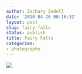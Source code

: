 ```yaml
---
author: Zachary Zadell 
date: '2010-04-26 00:16:32'
layout: post
slug: fairy-falls
status: publish
title: Fairy Falls
categories:
- photography
---
```

<a href="http://www.flickr.com/photos/zacharyz/4553153855/"><img class="center" src="http://farm4.static.flickr.com/3327/4553153855_b25592018b_b.jpg"></a>
